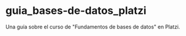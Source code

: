 # guia_bases-de-datos_platzi
Una guía sobre el curso de  "Fundamentos de bases de datos" en Platzi. 
